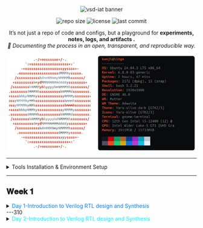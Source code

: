 <p align="center">
  <img src="https://img.shields.io/badge/⚡%20VSD--IAT-vlsisystemdesign.com-8A2BE2?style=for-the-badge&logo=riscv&logoColor=white" alt="vsd-iat banner">
</p>

<p align="center">
  <img src="https://img.shields.io/github/repo-size/TheRootNode/vsd-iat?color=blue&label=Repo%20Size&style=flat-square" alt="repo size">
  <img src="https://img.shields.io/github/license/TheRootNode/vsd-iat?color=brightgreen&style=flat-square" alt="license">
  <img src="https://img.shields.io/github/last-commit/TheRootNode/vsd-iat?color=yellow&style=flat-square" alt="last commit">
</p>

<p align="center">
It’s not just a repo of code and configs, but a playground for <b> experiments, notes, logs, and artifacts .</b> <br> <i>📖 Documenting the process in an open, transparent, and reproducible way.</i>
</p>

<p align="center">
  <img src="./Tools_installation/assets/sysinfo.png" alt="System Information" width="600">
</p>

---
<details>
<summary> Tools Installation & Environment Setup </summary>
  <hr style="border-top: 1px dotted #bbb;" />
🔹 Yosys – Logic Synthesis Tool
  
An open-source synthesis framework used to convert Verilog RTL into gate-level netlists. It’s the backbone of open-source digital design flows and works with standard cell libraries like Sky130.

```bash
sudo apt-get update
git clone https://github.com/YosysHQ/yosys.git
cd yosys
sudo apt install make build-essential clang bison flex \
    libreadline-dev gawk tcl-dev libffi-dev git \
    graphviz xdot pkg-config python3 libboost-system-dev \
    libboost-python-dev libboost-filesystem-dev zlib1g-dev
make config-gcc
make
sudo make install
```
<p align="center">
  <img src="./Tools_installation/assets/yosys.png" alt="System Information" width="600">
</p>

<hr style="border-top: 1px dotted #bbb;" />

🔹 Icarus Verilog (iverilog) – RTL Simulation

Icarus Verilog is a Verilog simulator that lets you compile and run HDL code, often paired with GTKWave for waveform viewing.

```bash
sudo apt-get update
sudo apt-get install iverilog
```
<p align="center">
  <img src="./Tools_installation/assets/iverilog.png" alt="System Information" width="600">
</p>

<hr style="border-top: 1px dotted #bbb;" />

🔹 GTKWave – Waveform Viewer

GTKWave is a signal waveform viewer used to visualize VCD/EVCD files generated during simulation.

```bash
sudo apt-get update
sudo apt-get install gtkwave
```
<p align="center">
  <img src="./Tools_installation/assets/gtkwave.png" alt="System Information" width="600">
</p>
<hr style="border-top: 1px dotted #bbb;" />

🔹 Ngspice – Circuit Simulator

Ngspice is an analog/mixed-signal circuit simulator, widely used for SPICE netlists, device models, and transistor-level verification.

```bash
# Download ngspice (ngspice-xx.tar.gz) from SourceForge

tar -xvzf ngspice-xx.tar.gz
cd ngspice-xx
mkdir release && cd release
../configure --with-x --with-readline=yes --disable-debug
make
sudo make install

```
<p align="center">
  <img src="./Tools_installation/assets/ngspice.png" alt="System Information" width="600">
</p>
<hr style="border-top: 1px dotted #bbb;" />

🔹 Magic VLSI – Layout Editor

Magic is a classic VLSI layout editor and DRC tool, used for viewing, editing, and validating IC layouts.

```bash
sudo apt-get install m4 tcsh csh libx11-dev tcl-dev tk-dev \
    libcairo2-dev mesa-common-dev libglu1-mesa-dev libncurses-dev
git clone https://github.com/RTimothyEdwards/magic
cd magic
./configure
make
sudo make install
```
<p align="center">
  <img src="./Tools_installation/assets/magic.png" alt="System Information" width="600">
</p>
<hr style="border-top: 1px dotted #bbb;" />

🔹 OpenLane – RTL to GDSII Flow

OpenLane is a fully automated digital design flow (built on OpenROAD + Yosys + Magic + KLayout) that takes RTL → GDSII. It’s the main open-source toolchain for tapeouts.

```bash
sudo apt-get update && sudo apt-get upgrade -y
sudo apt install -y build-essential python3 python3-venv python3-pip make git \
    apt-transport-https ca-certificates curl software-properties-common

# Install Docker
curl -fsSL https://download.docker.com/linux/ubuntu/gpg | \
  sudo gpg --dearmor -o /usr/share/keyrings/docker-archive-keyring.gpg

echo "deb [arch=amd64 signed-by=/usr/share/keyrings/docker-archive-keyring.gpg] \
https://download.docker.com/linux/ubuntu $(lsb_release -cs) stable" | \
  sudo tee /etc/apt/sources.list.d/docker.list > /dev/null

sudo apt update
sudo apt install docker-ce docker-ce-cli containerd.io

# Test Docker
sudo docker run hello-world

# Add user to docker group
sudo groupadd docker
sudo usermod -aG docker $USER
sudo reboot

# After reboot
docker run hello-world

# Install OpenLane
cd $HOME
git clone https://github.com/The-OpenROAD-Project/OpenLane
cd OpenLane
make
make test
```
A successful run of the `spm` design using **Sky130A PDK**.  
Key outputs are stored under [`Tools_installation/assets/openlane-spm/`](Tools_installation/assets/openlane-spm/).

- [Final GDSII (Magic)](Tools_installation/assets/openlane-spm/gds/spm.gds)
- [Final LEF](Tools_installation/assets/openlane-spm/lef/spm.lef)
- [Final Verilog](Tools_installation/assets/openlane-spm/verilog/gl/spm.v)
</details>

---
## <font color=""> 𝐖𝐞𝐞𝐤 𝟏</font>
<details>
<summary> <font color="#00f7ffff">Day 1-Introduction to Verilog RTL design and Synthesis </font></summary>
 <details>
  <summary> <font color="skyblue">Introduction to open-source simulator iverilog </font></summary>

  ### 2-SKY130RTL D1SK1 L1 Introduction to iverilog design test bench

  #### 🔹 Simulator
  A **simulator** is a software tool that mimics how an RTL design behaves over time without fabricating hardware.  
  - Inputs: Design (DUT) + Testbench  
  - Processes: Compiles and executes the RTL  
  - Outputs: Logs, reports, and waveform files (showing how signals evolve)  

  *Example:* iverilog compiles the RTL, and vvp executes it, generating a `.vcd` file viewable in GTKWave.  

  ---

  #### 🔹 Design (DUT)
  The **design** is the RTL description of the hardware circuit, written in Verilog, VHDL, or SystemVerilog.  
  - Defines structure and functionality.  
  - Synthesizable into gates and layout.  

  Example:  
  ```verilog
  module and_gate(input a, input b, output y);
      assign y = a & b;
  endmodule
  ```
  ---

  #### 🔹 Testbench

  A testbench is a non-synthesizable RTL environment used to verify the design.

  Generates stimulus signals.
  Monitors outputs.
  Dumps activity for waveform analysis.

  Example:
  ```verilog
  module and_gate_tb;
      reg a, b;
      wire y;

      and_gate dut (.a(a), .b(b), .y(y));

      initial begin
          $dumpfile("and_gate.vcd");
          $dumpvars(0, and_gate_tb);

          a=0; b=0; #10;
          a=0; b=1; #10;
          a=1; b=0; #10;
          a=1; b=1; #10;

          $finish;
      end
  endmodule

  ```
  ---
 #### 🔹 General Simulation Flow

  ```
+----------------+        +-----------+        +-----------------------------+
|  Design (RTL)  | -----> | Simulator | -----> | Logs / Waveforms / Coverage |
+----------------+        +-----------+        +-----------------------------+
           ^
           |
+----------------+
|   Testbench    |
+----------------+
  ```
  ---
####  🔹 Testbench Block Diagram

  ```
 +--------------------- Testbench ----------------------+
|                                                      |
|  +--------------------+       +-------------------+  |
|  | Stimulus Generator | ----> |   Design (DUT)    |  |
|  +--------------------+       +-------------------+  |
|                                   |                  |
|                                   v                  |
|                        +-------------------------+   |
|                        |     Stimulus Observer   |   |
|                        +-------------------------+   |
|                                                      |
+------------------------------------------------------+
  ```
  ---
####  🔹 Iverilog + GTKWave Simulation Flow

  ```
+------------+       +----------+       +-----------+       +---------+
|  RTL (v)   | ----> | iverilog | ----> |  vvp run  | --->  |  VCD    |
+------------+       +----------+       +-----------+       +---------+
       ^                                                       |
       |                                                       v
+------------+                                            +---------+
| Testbench  |------------------------------------------> | GTKWave |
+------------+                                            +---------+

  ```
  ---
####  🔹 Example Workflow with Open-Source Tools
  ```bash
  # Step 1: Compile design + testbench
  iverilog -o sim.out design.v testbench.v

  # Step 2: Run simulation
  vvp sim.out

  # Step 3: View waveforms
  gtkwave design.vcd

  ```
</details>
<details>
  <summary><font color="skyblue">Labs using iverilog and gtkwave</font></summary>
  <details>
    <summary><font color="#b69b72">Introduction to lab</font></summary>

###  Sky130 RTL Design and Synthesis Workshop (Working Repo)

This repository is a **working clone** of the  **[Sky130 RTL Design and Synthesis Workshop](https://github.com/kunalg123/sky130RTLDesignAndSynthesisWorkshop)**  
by [Kunal Ghosh](https://github.com/kunalg123).  

## 📂 Steps to Setup

#### 1️⃣ Create a workspace directory
```bash
mkdir vsdworkshop
cd vsdworkshop
```
#### 2️⃣ Clone the workshop repo
```bash
git clone https://github.com/kunalg123/sky130RTLDesignAndSynthesisWorkshop.git
```
This creates a folder:
```bash
sky130RTLDesignAndSynthesisWorkshop/
```
#### 3️⃣ Explore the repo structure
```bash
cd sky130RTLDesignAndSynthesisWorkshop/
ls
```
```bash
lib/    my_lib/    README.md    verilog_files/    yosys_run.sh
```
<p align="center">
<img src="./Week-1/Day-1/Labs_using_iverilog_and_gtkwave/lab.png">
</p>
</details>

<details>
    <summary><font color="#b69b72">Introduction iverilog gtkwave part1</font></summary>
    
### Verilog Simulation of MUX (Sky130 Workshop)


### 📂 Files Used
- **Design File:** `good_mux.v`  
- **Testbench:** `tb_good_mux.v`  
- **Generated Output:** `tb_good_mux.vcd`  

---

### ⚙️ Steps to Run
<p align="center">
<img src="./Week-1/Day-1/Labs_using_iverilog_and_gtkwave/terminal.png">
</p>

#### 1️⃣ Compile Design + Testbench
```bash
iverilog good_mux.v tb_good_mux.v
```
#### 2️⃣ Run Simulation
```bash
./a.out
```
Output:
```bash
VCD info: dumpfile tb_good_mux.vcd opened for output.
tb_good_mux.v:23: $finish called at 300000 (1ps)
```
#### 3️⃣ Open Waveform in GTKWave
```bash
gtkwave tb_good_mux.vcd
```
<p align="center">
<img src="./Week-1/Day-1/Labs_using_iverilog_and_gtkwave/mux.png">
</p>
i0 → Input 0 of the MUX (wire) |
i1 → Input 1 of the MUX (wire) |
sel → Select line (wire)       |
y → Output of the MUX (reg)    |

### Multiplexer Truth Table

For a 2:1 multiplexer:

| sel | y  |
| --- | -- |
| 0   | i0 |
| 1   | i1 |

## Waveform Explanation (0 → 300 ns)

| Time Range (approx) | sel | Output Behavior (y) | Explanation |
|---------------------|-----|---------------------|-------------|
| 0 – 100 ns          | 0   | y = i0              | When `sel=0`, output follows input `i0`. |
| 100 – 200 ns        | 1   | y = i1              | When `sel=1`, output follows input `i1`. |
| 200 – 300 ns        | 0   | y = i0              | `sel` switches back to 0, so output follows `i0` again. |

✅ This confirms that the **good_mux** design is functioning correctly.  

</details>

<details>
    <summary><font color="#b69b72">Introduction iverilog gtkwave part2</font></summary>

To view or edit the design files:
```bash
<Location of the verilog_files>
gedit good_mux.v
gedit tb_good_mux.v
```
<p align="center">
<img src="./Week-1/Day-1/Labs_using_iverilog_and_gtkwave/module.png">
</p>

| Aspect        | Details                                                                 |
|---------------|-------------------------------------------------------------------------|
| **Inputs**    | `i0`, `i1` (data), `sel` (select line)                                  |
| **Output**    | `y` → declared as **reg** (since assigned inside an `always` block)     |
| **Logic**     | - If `sel = 1` → `y = i1` <br> - If `sel = 0` → `y = i0`                 |
| **Coding Style** | - Uses `always @(*)` → proper combinational block <br> - No latches inferred |

<p align="center">
<img src="./Week-1/Day-1/Labs_using_iverilog_and_gtkwave/tb.png">
</p>

| Aspect              | Details                                                                 |
|---------------------|-------------------------------------------------------------------------|
| **Simulation time** | Runs for **300 ns**, then finishes (`#300 $finish;`)                    |
| **Stimulus (sel)**  | Toggles every **75 ns** → switches output between `i0` and `i1`         |
| **Stimulus (i0)**   | Toggles every **10 ns** → fastest changing input                        |
| **Stimulus (i1)**   | Toggles every **55 ns** → medium speed input                            |
| **Waveform dump**   | Dumps to file **`tb_good_mux.vcd`**, can be viewed in **GTKWave**       |

</details>

</details>
<details>
  <summary><font color="skyblue">Introduction to Yosys and Logic synthesis</font></summary>

  <details>
    <summary><font color="#b69b72">Introduction to yosys</font></summary>
 
  ### 1️⃣ Synthesizer

  - Tool used for converting RTL to netlist  
  - **Yosys** is the synthesizer used in this course

```
+---------+            +-----------+            +-------------+
| DESIGN  | ---------> |           | ---------> |  netlist.v  |
+---------+            |   Yosys   |            +-------------+
|  .lib   | ---------> |           |
+---------+            +-----------+

```
 ### 2️⃣ Yosys Setup

- **read_verilog** → load the RTL design  
- **read_liberty** → load the standard cell library (.lib)  
- **write_verilog** → export synthesized netlist

```
   [read_verilog]                               [write_verilog]
        |                                             ^
        v                                             |
+---------+            +-----------+            +-------------+
| DESIGN  | ---------> |           | ---------> |  netlist.v  |
+---------+            |   Yosys   |            +-------------+
|  .lib   | ---------> |           |
+---------+            +-----------+
        ^
        |
  [read_liberty]

```
### 3️⃣ Verify the Synthesis

- After synthesis, the generated **netlist** is simulated with the same **testbench**.  
- **Icarus Verilog (iverilog)** compiles the design and produces a **VCD file**.  
- **GTKWave** is used to visualize the waveforms.

```
+-----------+            +-----------+            +-----------+
|  NETLIST  | ---------> |           | ---------> |  vcd file |
+-----------+            | iverilog  |            +-----------+
| Testbench | ---------> |           |
+-----------+            +-----------+
                               |
                               v
                         +-----------+
                         |  GTKWave  |
                         +-----------+

```
  </details>

  <details>
    <summary><font color="#b69b72">Introduction to logic synthesis part1</font></summary>

  ### 1️⃣ Synthesis

- **Synthesis** = process of converting **RTL (Register Transfer Level)** code into a **gate-level netlist**.  
- Input:
  - **RTL** (written in Verilog/VHDL)
  - **.lib file** (standard cell library, with logic gate definitions and timing)
- Output:
  - **Netlist** = a file describing the circuit as interconnected logic gates.
```
   +---------+            +-------------+            +-----------+
   |   RTL   | ---------> |             | ---------> |  Netlist  |
   | (Design)|            |  Synthesis  |            |  (Gates)  |
   +---------+            |   Tool      |            +-----------+
   +---------+            |  (Yosys)    |
   |  .lib   | ---------> |             |
   +---------+            +-------------+

```

👉 The netlist describes which gates are used (from the library) and how they are connected to realize the RTL functionality.

### 2️⃣ What is `.lib` ?

A **`.lib` (library) file** contains information about the **standard cells** available in a technology node.  
- It is essentially a **collection of logic gates** (AND, OR, NOT, NAND, etc.).  
- Provides:
  - **Functional behavior** of each gate
  - **Timing information** (delay, setup/hold, etc.)
  - **Power consumption**
  - **Different flavors** of the same gate (e.g., slow, medium, fast)  

#### Example contents of `.lib`:
- 2-input AND gate → slow / medium / fast  
- 3-input AND gate → slow / medium / fast  
- 4-input AND gate → multiple drive strengths

```
   +---------------------------------------------------+
   |                      .lib                         |
   |---------------------------------------------------|
   |  AND2  (slow)    AND2  (medium)    AND2  (fast)   |
   |  OR2   (slow)    OR2   (medium)    OR2   (fast)   |
   |  NAND3 (slow)    NAND3 (medium)    NAND3 (fast)   |
   |  NOR4  (slow)    NOR4  (medium)    NOR4  (fast)   |
   |                                                   |
   |   ... many more cells (XOR, INV, DFF, etc.) ...   |
   +---------------------------------------------------+

```
👉 The synthesis tool uses this `.lib` to **map RTL operators** into real hardware gates.

### 3️⃣ Why Different Flavors of Gates?

Not all gates are created equal.  
- In digital circuits, the **speed of operation** depends on **combinational delay**.  
- A clock cycle must be large enough to cover:
```
Tclk ≥ Tcq_A + Tcombi + Tsetup_B

where:
- `Tcq_A` = clock-to-Q delay of flip-flop A  
- `Tcombi` = delay of combinational logic  
- `Tsetup_B` = setup time of flip-flop B  

- The **maximum clock frequency** is:
   fclk_max = 1 / Tmin_clk
```
```
   +---------+         +-------------+         +---------+
   |  DFF A  | ------> |   COMBIN.   | ------> |  DFF B  |
   +---------+         |    Logic    |         +---------+
                       +-------------+

   <-------------------- One Clock Cycle -------------------->
```
#### Why flavors?  
- Faster cells reduce `Tcombi`, allowing higher clock frequency.  
- But **faster cells consume more power and area**.  
- Hence `.lib` provides multiple options:
  - **Slow cells** → lower power, but higher delay  
  - **Fast cells** → higher speed, but more power 
  </details>

  <details>
    <summary><font color="#b69b72">8-SKY130RTL D1SK3 L3 introduction to logic synthesis part2</font></summary>
  </details>

</details>

<details>
  <summary><font color="skyblue">Labs using Yosys and Sky130 PDKs</font></summary>

  <details>
    <summary><font color="#b69b72">9-SKY130RTL D1SK4 L1 Lab3 Yosys 1 good mux Part1</font></summary>
  </details>

  <details>
    <summary><font color="#b69b72">10-SKY130RTL D1SK4 L2 Lab3 Yosys 1 good mux Part2</font></summary>
  </details>

  <details>
    <summary><font color="#b69b72">11-SKY130RTL D1SK4 L3 Lab3 Yosys 1 good mux Part3</font></summary>
  </details>
</details>
</details>
---310
<details>
<summary> <font color="#00ff6aff">Day 2-Introduction to Verilog RTL design and Synthesis </font></summary>
 <details>
  <summary> <font color="skyblue">Introduction to open-source simulator iverilog </font></summary>

  ### 2-SKY130RTL D1SK1 L1 Introduction to iverilog design test bench

  #### 🔹 Simulator
  A **simulator** is a software tool that mimics how an RTL design behaves over time without fabricating hardware.  
  - Inputs: Design (DUT) + Testbench  
  - Processes: Compiles and executes the RTL  
  - Outputs: Logs, reports, and waveform files (showing how signals evolve)  

  *Example:* iverilog compiles the RTL, and vvp executes it, generating a `.vcd` file viewable in GTKWave.  

  ---

  #### 🔹 Design (DUT)
  The **design** is the RTL description of the hardware circuit, written in Verilog, VHDL, or SystemVerilog.  
  - Defines structure and functionality.  
  - Synthesizable into gates and layout.  

  Example:  
  ```verilog
  module and_gate(input a, input b, output y);
      assign y = a & b;
  endmodule
  ```
  ---

  #### 🔹 Testbench

  A testbench is a non-synthesizable RTL environment used to verify the design.

  Generates stimulus signals.
  Monitors outputs.
  Dumps activity for waveform analysis.

  Example:
  ```verilog
  module and_gate_tb;
      reg a, b;
      wire y;

      and_gate dut (.a(a), .b(b), .y(y));

      initial begin
          $dumpfile("and_gate.vcd");
          $dumpvars(0, and_gate_tb);

          a=0; b=0; #10;
          a=0; b=1; #10;
          a=1; b=0; #10;
          a=1; b=1; #10;

          $finish;
      end
  endmodule

  ```
  ---
 #### 🔹 General Simulation Flow

  ```mermaid
  flowchart LR
      A[Design (RTL)] --> C[Simulator]
      B[Testbench] --> C[Simulator]
      C --> D[Outputs: logs / waveforms / coverage]
  ```
  ---
####  🔹 Testbench Block Diagram

  ```mermaid
  flowchart LR
      subgraph TB[Testbench]
          A[Stimulus Generator] --> B[Design (DUT)]
          B --> C[Stimulus Observer]
      end

  ```
  ---
####  🔹 Iverilog + GTKWave Simulation Flow

  ```mermaid
  flowchart TB
      A[Design (RTL)] --> C[iverilog]
      B[Testbench] --> C[iverilog]
      C --> D[vcd file]
      D --> E[GTKWave]
  ```
  ---
####  🔹 Example Workflow with Open-Source Tools
  ```bash
  # Step 1: Compile design + testbench
  iverilog -o sim.out design.v testbench.v

  # Step 2: Run simulation
  vvp sim.out

  # Step 3: View waveforms
  gtkwave design.vcd

  ```
</details>
<details>
  <summary><font color="skyblue">Labs using iverilog and gtkwave</font></summary>
  <details>
    <summary><font color="#b69b72">3-SKY130RTL D1SK2 L1 Lab1 introduction to lab</font></summary>
  </details>

  <details>
    <summary><font color="#b69b72">4-SKY130RTL D1SK2 L2 Lab2 Introduction iverilog gtkwave part1</font></summary>
  </details>

  <details>
    <summary><font color="#b69b72">5-SKY130RTL D1SK2 L3 Lab2 Introduction iverilog gtkwave part2</font></summary>
  </details>

</details>
<details>
  <summary><font color="skyblue">Introduction to Yosys and Logic synthesis</font></summary>

  <details>
    <summary><font color="#b69b72">6-SKY130RTL D1SK3 L1 Introduction to yosys</font></summary>
  </details>

  <details>
    <summary><font color="#b69b72">7-SKY130RTL D1SK3 L2 introduction to logic synthesis part1</font></summary>
  </details>

  <details>
    <summary><font color="#b69b72">8-SKY130RTL D1SK3 L3 introduction to logic synthesis part2</font></summary>
  </details>

</details>

<details>
  <summary><font color="skyblue">Labs using Yosys and Sky130 PDKs</font></summary>

  <details>
    <summary><font color="#b69b72">9-SKY130RTL D1SK4 L1 Lab3 Yosys 1 good mux Part1</font></summary>
  </details>

  <details>
    <summary><font color="#b69b72">10-SKY130RTL D1SK4 L2 Lab3 Yosys 1 good mux Part2</font></summary>
  </details>

  <details>
    <summary><font color="#b69b72">11-SKY130RTL D1SK4 L3 Lab3 Yosys 1 good mux Part3</font></summary>
  </details>
</details>
</details>
